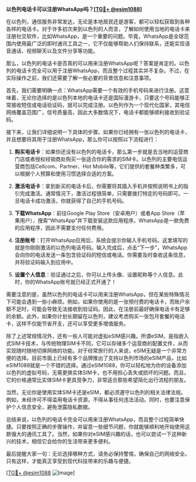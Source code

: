 **以色列电话卡可以注册WhatsApp吗？[[TG💪+ @esim1088](https://t.me/s/esim1088)]**

在以色列，通信服务非常发达，无论是本地居民还是游客，都可以轻松获取到各种各样的电话卡。对于许多初次来到以色列的人而言，了解如何使用当地的电话卡来注册社交软件，比如WhatsApp，是一个重要的问题。毕竟，WhatsApp是全球范围内使用最广泛的即时通讯工具之一，它不仅能够帮助人们保持联系，还能实现语音通话、视频聊天以及文件分享等功能。

那么，以色列的电话卡是否真的可以用来注册WhatsApp呢？答案是肯定的。以色列的电话卡完全可以用于注册WhatsApp，而且整个过程其实并不复杂。不过，在实际操作之前，我们还需要了解一些必要的背景信息和注意事项。

首先，我们需要明确一点：WhatsApp需要一个有效的手机号码来进行注册。这意味着，无论你选择的是以色列本地的电话卡还是国际漫游卡，只要这个号码能够正常接收短信或电话验证码，就可以完成注册。以色列作为一个现代化国家，其电信网络覆盖范围广，信号质量高，因此大多数情况下，电话卡都能够顺利接收到验证码。

接下来，让我们详细说明一下具体的步骤。如果你已经拥有一张以色列的电话卡，并且想要将其用于注册WhatsApp，那么你可以按照以下流程进行：

1. **购买电话卡**：如果你还没有以色列的电话卡，那么第一步就是去当地的运营商门店或者授权经销商处购买一张适合你的需求的SIM卡。以色列的主要电信运营商包括Cellcom、Partner、Hot Mobile等，它们提供的套餐种类繁多，可以根据个人预算和使用习惯选择合适的方案。

2. **激活电话卡**：拿到新买的电话卡后，你需要将其插入手机并按照说明书上的指引完成激活。通常情况下，激活过程很简单，只需要拨打特定的号码即可。一旦电话卡成功激活，你就获得了自己的手机号码。

3. **下载WhatsApp**：前往Google Play Store（安卓用户）或者App Store（苹果用户），搜索“WhatsApp”并下载安装这款应用程序。WhatsApp是一款免费的应用程序，因此不需要支付任何费用。

4. **注册账号**：打开WhatsApp应用后，系统会提示你输入手机号码。这里填写的就是你刚刚激活的以色列电话号码。输入完成后，点击“下一步”，WhatsApp会向你的电话发送一条包含验证码的短信或电话。你需要及时查收这条信息，并将验证码输入到应用中。

5. **设置个人信息**：验证通过之后，你可以上传头像、设置昵称等个人信息。此时，你的WhatsApp账号就已经正式开通了！

需要注意的是，虽然以色列的电话卡可以用来注册WhatsApp，但在某些特殊情况下可能会遇到一些小麻烦。例如，如果你使用的是一张预付费的电话卡，而账户余额不足时，可能会导致无法接收到验证码。因此，在注册前最好确保电话卡有足够的余额。此外，如果你计划长期留在以色列，建议考虑购买一张包月套餐的电话卡，这样不仅能节省开支，还可以享受更多增值服务。

除了上述常规情况外，还有一些人可能对虚拟eSIM感兴趣。所谓eSIM，是指嵌入式SIM卡技术，与传统物理SIM卡不同，它可以存储多个运营商的配置文件，从而实现随时随地切换网络的功能。对于经常旅行的人来说，eSIM无疑是一个非常方便的选择。目前市面上已经有多个品牌推出了支持以色列市场的eSIM产品，比如eSIM1088就是一个不错的选择。通过eSIM1088，你可以轻松地为你的设备添加以色列的虚拟号码，无需更换实体SIM卡，也不用担心丢失或损坏的问题。而且，它的价格通常比实体SIM卡更具竞争力，非常适合那些希望简化出行流程的朋友。

当然，无论你是使用实体SIM卡还是eSIM，都必须遵守以色列的相关法律法规。例如，未经许可不得滥用电话卡资源，不得从事任何违法活动。同时，也要注意保护个人信息安全，避免泄露隐私数据。

总结来说，以色列的电话卡完全可以用来注册WhatsApp，而且整个过程简单快捷。只要按照正确的步骤操作，并留意一些细节问题，你就能够顺利地开始使用这款强大的通讯工具了。当然，如果你对eSIM感兴趣的话，也可以尝试一下这种新兴的技术，相信它会给你的生活带来更多便利。

最后提醒大家一句：无论选择哪种方式，请务必保持警惕，确保自己的网络安全。只有这样，才能真正享受到现代科技带来的乐趣与便捷。

[[TG💪+ @esim1088](https://t.me/s/esim1088) ![Image](https://i.postimg.cc/4NQfJmqS/Snipaste-2025-05-13-00-14-12.png)]